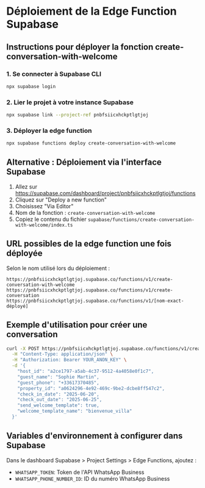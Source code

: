 # Déploiement de la Edge Function Supabase

## Instructions pour déployer la fonction create-conversation-with-welcome

### 1. Se connecter à Supabase CLI
```bash
npx supabase login
```

### 2. Lier le projet à votre instance Supabase
```bash
npx supabase link --project-ref pnbfsiicxhckptlgtjoj
```

### 3. Déployer la edge function
```bash
npx supabase functions deploy create-conversation-with-welcome
```

## Alternative : Déploiement via l'interface Supabase

1. Allez sur https://supabase.com/dashboard/project/pnbfsiicxhckptlgtjoj/functions
2. Cliquez sur "Deploy a new function"
3. Choisissez "Via Editor"
4. Nom de la fonction : `create-conversation-with-welcome`
5. Copiez le contenu du fichier `supabase/functions/create-conversation-with-welcome/index.ts`

## URL possibles de la edge function une fois déployée
Selon le nom utilisé lors du déploiement :
```
https://pnbfsiicxhckptlgtjoj.supabase.co/functions/v1/create-conversation-with-welcome
https://pnbfsiicxhckptlgtjoj.supabase.co/functions/v1/create-conversation
https://pnbfsiicxhckptlgtjoj.supabase.co/functions/v1/[nom-exact-déployé]
```

## Exemple d'utilisation pour créer une conversation
```bash
curl -X POST https://pnbfsiicxhckptlgtjoj.supabase.co/functions/v1/create-conversation-with-welcome \
  -H "Content-Type: application/json" \
  -H "Authorization: Bearer YOUR_ANON_KEY" \
  -d '{
    "host_id": "a2ce1797-a5ab-4c37-9512-4a4058e0f1c7",
    "guest_name": "Sophie Martin", 
    "guest_phone": "+33617370485",
    "property_id": "a0624296-4e92-469c-9be2-dcbe8ff547c2",
    "check_in_date": "2025-06-20",
    "check_out_date": "2025-06-25",
    "send_welcome_template": true,
    "welcome_template_name": "bienvenue_villa"
  }'
```

## Variables d'environnement à configurer dans Supabase

Dans le dashboard Supabase > Project Settings > Edge Functions, ajoutez :
- `WHATSAPP_TOKEN`: Token de l'API WhatsApp Business
- `WHATSAPP_PHONE_NUMBER_ID`: ID du numéro WhatsApp Business